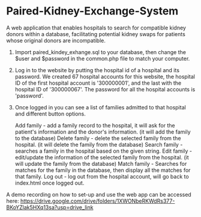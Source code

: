 # Paired-Kidney-Exchange-System
A web application that enables hospitals to search for compatible kidney donors within a database, facilitating potential kidney swaps for patients whose original donors are incompatible.

1. Import paired_kindey_exhange.sql to your database, then change the $user and $password in the common.php file to match your computer.

2. Log in to the website by putting the hospital id of a hospital and its password. We created 67 hospital accounts for this website, the 
    hospital ID of the first hospital account is '300000001', and the last with the hospital ID of '300000067'. The password for all the
    hospital accounts is 'password'.

3. Once logged in you can see a list of families admitted to that hospital and different button options.

    Add family - add a family record to the hospital, it will ask for the patient's information and the donor's information. (it will add the family to the database)
    Delete family - delete the selected family from the hospital. (it will delete the family from the database)
    Search family - searches a family in the hospital based on the given string. 
    Edit family - edit/update the information of the selected family from the hospital. (it will update the family from the database)
    Match family - Searches for matches for the family in the database, then display all the matches for that family.
    Log out - log out from the hospital account, will go back to index.html once logged out.


A demo recording on how to set-up and use the web app can be accessed here: https://drive.google.com/drive/folders/1XWONbeRKWdRs377-BKoYZlak5HXq13sa?usp=drive_link

